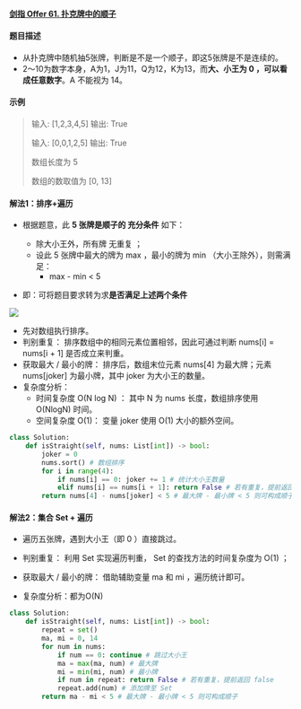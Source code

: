 #### [剑指 Offer 61. 扑克牌中的顺子](https://leetcode-cn.com/problems/bu-ke-pai-zhong-de-shun-zi-lcof/)

#### 题目描述

- 从扑克牌中随机抽5张牌，判断是不是一个顺子，即这5张牌是不是连续的。
- 2～10为数字本身，A为1，J为11，Q为12，K为13，而**大、小王为 0 ，可以看成任意数字**。A 不能视为 14。

#### 示例

> 输入: [1,2,3,4,5]
> 输出: True
>
> 输入: [0,0,1,2,5]
> 输出: True
>
> 数组长度为 5 
>
> 数组的数取值为 [0, 13] 

#### 解法1：排序+遍历

- 根据题意，此 **5 张牌是顺子的 充分条件** 如下：
  - 除大小王外，所有牌 无重复 ；
  - 设此 5 张牌中最大的牌为 max ，最小的牌为 min （大小王除外），则需满足：
    - max - min < 5

- 即：可将题目要求转为求**是否满足上述两个条件**

![](https://blog-1258986886.cos.ap-beijing.myqcloud.com/500%E9%97%AE/sf-4.jpg)

- 先对数组执行排序。
- 判别重复： 排序数组中的相同元素位置相邻，因此可通过判断 nums[i] = nums[i + 1] 是否成立来判重。
- 获取最大 / 最小的牌： 排序后，数组末位元素 nums[4] 为最大牌；元素 nums[joker] 为最小牌，其中 joker 为大小王的数量。
- 复杂度分析：
  - 时间复杂度 O(N log N) ： 其中 N 为 nums 长度，数组排序使用 O(NlogN) 时间。
  - 空间复杂度 O(1)： 变量 joker 使用 O(1) 大小的额外空间。

```python
class Solution:
    def isStraight(self, nums: List[int]) -> bool:
        joker = 0
        nums.sort() # 数组排序
        for i in range(4):
            if nums[i] == 0: joker += 1 # 统计大小王数量
            elif nums[i] == nums[i + 1]: return False # 若有重复，提前返回 false
        return nums[4] - nums[joker] < 5 # 最大牌 - 最小牌 < 5 则可构成顺子
```

#### 解法2：集合 Set + 遍历

- 遍历五张牌，遇到大小王（即 0 ）直接跳过。
- 判别重复： 利用 Set 实现遍历判重， Set 的查找方法的时间复杂度为 O(1) ；
- 获取最大 / 最小的牌： 借助辅助变量 ma 和 mi ，遍历统计即可。

- 复杂度分析：都为O(N)

```python
class Solution:
    def isStraight(self, nums: List[int]) -> bool:
        repeat = set()
        ma, mi = 0, 14
        for num in nums:
            if num == 0: continue # 跳过大小王
            ma = max(ma, num) # 最大牌
            mi = min(mi, num) # 最小牌
            if num in repeat: return False # 若有重复，提前返回 false
            repeat.add(num) # 添加牌至 Set
        return ma - mi < 5 # 最大牌 - 最小牌 < 5 则可构成顺子 
```

